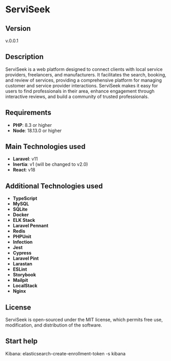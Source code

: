 # ServiSeek

## Version

v.0.0.1

## Description

ServiSeek is a web platform designed to connect clients with local service providers, freelancers, and manufacturers. It facilitates the search, booking, and review of services, providing a comprehensive platform for managing customer and service provider interactions. ServiSeek makes it easy for users to find professionals in their area, enhance engagement through interactive reviews, and build a community of trusted professionals.

## Requirements

-   **PHP**: 8.3 or higher
-   **Node**: 18.13.0 or higher

## Main Technologies used

-   **Laravel**: v11
-   **Inertia**: v1 (will be changed to v2.0)
-   **React**: v18

## Additional Technologies used

-   **TypeScript**
-   **MySQL**
-   **SQLite**
-   **Docker**
-   **ELK Stack**
-   **Laravel Pennant**
-   **Redis**
-   **PHPUnit**
-   **Infection**
-   **Jest**
-   **Cypress**
-   **Laravel Pint**
-   **Larastan**
-   **ESLint**
-   **Storybook**
-   **Mailpit**
-   **LocalStack**
-   **Nginx**

## License

ServiSeek is open-sourced under the MIT license, which permits free use, modification, and distribution of the software.

## Start help

Kibana:
elasticsearch-create-enrollment-token -s kibana
